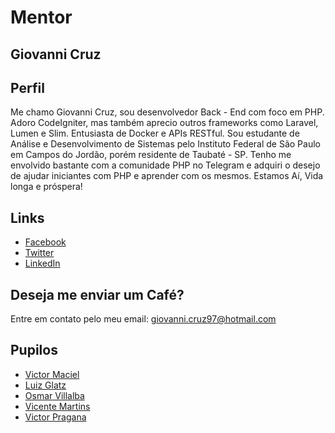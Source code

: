 # Mentor

## Giovanni Cruz


## Perfil

Me chamo Giovanni Cruz, sou desenvolvedor Back - End com foco em PHP. Adoro CodeIgniter, mas também aprecio outros frameworks como
Laravel, Lumen e Slim. Entusiasta de Docker e APIs RESTful. Sou estudante de Análise e Desenvolvimento de Sistemas pelo Instituto
Federal de São Paulo em Campos do Jordão, porém residente de Taubaté - SP. Tenho me envolvido bastante com a comunidade PHP no Telegram
e adquiri o desejo de ajudar iniciantes com PHP e aprender com os mesmos. Estamos Aí, Vida longa e próspera!


## Links

* [Facebook](https://www.facebook.com/giovanni.cruz.1485)
* [Twitter](https://twitter.com/giovanni_cruz97)
* [LinkedIn](https://www.linkedin.com/in/giovanni-cruz-1011a6104)

## Deseja me enviar um Café?

Entre em contato pelo meu email: giovanni.cruz97@hotmail.com

## Pupilos

* [Victor Maciel](https://github.com/training-center/mentoria/blob/master/pupilos/perfis/VictorMaciel.md)
* [Luiz Glatz](https://github.com/training-center/mentoria/blob/master/pupilos/perfis/LuizGlatz.md)
* [Osmar Villalba](https://github.com/training-center/mentoria/blob/master/pupilos/perfis/OsmarVillalba.md)
* [Vicente Martins](https://github.com/training-center/mentoria/blob/master/pupilos/perfis/vicentimartins.md)
* [Victor Pragana](https://github.com/training-center/mentoria/blob/master/pupilos/perfis/VictorPragana.md)
